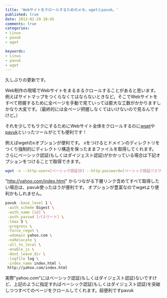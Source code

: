 ```yaml
---
title: 'Webサイトをクロールするためのメモ。wgetとpavuk。'
published: true
date: 2012-02-29 18:45
comments: true
categories:
- Linux
- pavuk
- wget

keywords:
- Linux
- pavuk
- wget
---
```

久しぶりの更新です。

Web制作の現場でWebサイトをまるまるクロールすることがあると思います。例えばサイトマップをつくらなくてはならないときなど。そこでWebサイトをすべて把握するために全ページを手動で見ていっては膨大な工数がかかりますしかなり大変です。（最終的には全ページ把握しなくてはいけないので見るんですけど。）

それを少しでもラクにするためにWebサイト全体をクロールするのに[wget](http://www.gnu.org/software/wget/ "wget")や[pavuk](http://www.pavuk.org/ "pavuk")といったツールがとても便利です！

例えばwgetのxオプションが便利です。
xをつけるとドメインのディレクトリをつくり強制的にディレクトリ構造を保ったままファイルを取得してくれます。
さらにベーシック認証(もしくはダイジェスト認証)がかかっている場合は下記オプションをつけることで取得できます。
```sh
wget -x --http-user=[ベーシック認証ID] --http-password=[ベーシック認証パスワード] http://yahoo.com/index.html
```

"http://yahoo.com/index.html" からつながる下層リンク含めてすべて取得したい場合は、pavuk使ったほうが便利です。
オプションが豊富なのでwgetより便利かもしれません。
```sh
pavuk -base_level 1 \
 -auth_scheme Digest \
 -auth_name [id] \
 -auth_passwd [パスワード] \
 -lmax 5 \
 -progress \
 -force_reget \
 -adomain yahoo.com \
 -noRelocate \
 -all_to_local \
 -enable_js \
 -dont_leave_dir \
 -logfile log \
 -index_name index.html \
 http://yahoo.com/index.html
```
実際"yahoo.com"にはベーシック認証(もしくはダイジェスト認証)ないですけど、上記のように指定すればベーシック認証(もしくはダイジェスト認証)を突破しつつすべてのページをクロールしてくれます。超便利ですpavuk